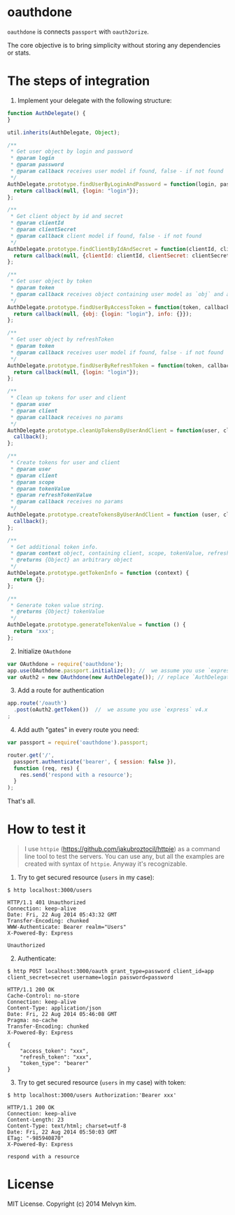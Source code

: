 oauthdone
===========

`oauthdone` is connects `passport` with `oauth2orize`.

The core objective is to bring simplicity without storing any dependencies or stats.

The steps of integration
===

1. Implement your delegate with the following structure:
```js
function AuthDelegate() {
}

util.inherits(AuthDelegate, Object);

/**
 * Get user object by login and password
 * @param login
 * @param password
 * @param callback receives user model if found, false - if not found
 */
AuthDelegate.prototype.findUserByLoginAndPassword = function(login, password, callback) {
  return callback(null, {login: "login"});
};

/**
 * Get client object by id and secret
 * @param clientId
 * @param clientSecret
 * @param callback client model if found, false - if not found
 */
AuthDelegate.prototype.findClientByIdAndSecret = function(clientId, clientSecret, callback) {
  return callback(null, {clientId: clientId, clientSecret: clientSecret});
};

/**
 * Get user object by token
 * @param token
 * @param callback receives object containing user model as `obj` and additional `info` object if found, false - if not found
 */
AuthDelegate.prototype.findUserByAccessToken = function(token, callback) {
  return callback(null, {obj: {login: "login"}, info: {}});
};

/**
 * Get user object by refreshToken
 * @param token
 * @param callback receives user model if found, false - if not found
 */
AuthDelegate.prototype.findUserByRefreshToken = function(token, callback) {
  return callback(null, {login: "login"});
};

/**
 * Clean up tokens for user and client
 * @param user
 * @param client
 * @param callback receives no params
 */
AuthDelegate.prototype.cleanUpTokensByUserAndClient = function(user, client, callback) {
  callback();
};

/**
 * Create tokens for user and client
 * @param user
 * @param client
 * @param scope
 * @param tokenValue
 * @param refreshTokenValue
 * @param callback receives no params
 */
AuthDelegate.prototype.createTokensByUserAndClient = function (user, client, scope, tokenValue, refreshTokenValue, callback) {
  callback();
};

/**
 * Get additional token info.
 * @param context object, containing client, scope, tokenValue, refreshTokenValue, user
 * @returns {Object} an arbitrary object
 */
AuthDelegate.prototype.getTokenInfo = function (context) {
  return {};
};

/**
 * Generate token value string.
 * @returns {Object} tokenValue
 */
AuthDelegate.prototype.generateTokenValue = function () {
  return 'xxx';
};

```
2. Initialize `OAuthdone`

```js
var OAuthdone = require('oauthdone');
app.use(OAuthdone.passport.initialize()); //  we assume you use `express`
var oAuth2 = new OAuthdone(new AuthDelegate()); // replace `AuthDelegate` with your delegate
```

3. Add a route for authentication

```js
app.route('/oauth')
  .post(oAuth2.getToken())  //  we assume you use `express` v4.x
;
```

4. Add auth "gates" in every route you need:

```js
var passport = require('oauthdone').passport;

router.get('/',
  passport.authenticate('bearer', { session: false }),
  function (req, res) {
    res.send('respond with a resource');
  }
);
```

That's all.

How to test it
===

> I use `httpie` (https://github.com/jakubroztocil/httpie) as a command line tool to test the servers. You can use any, but all the examples are created with syntax of `httpie`. Anyway it's recognizable.

1. Try to get secured resource (`users` in my case):

```
$ http localhost:3000/users

HTTP/1.1 401 Unauthorized
Connection: keep-alive
Date: Fri, 22 Aug 2014 05:43:32 GMT
Transfer-Encoding: chunked
WWW-Authenticate: Bearer realm="Users"
X-Powered-By: Express

Unauthorized
```

2. Authenticate:

```
$ http POST localhost:3000/oauth grant_type=password client_id=app client_secret=secret username=login password=password

HTTP/1.1 200 OK
Cache-Control: no-store
Connection: keep-alive
Content-Type: application/json
Date: Fri, 22 Aug 2014 05:46:08 GMT
Pragma: no-cache
Transfer-Encoding: chunked
X-Powered-By: Express

{
    "access_token": "xxx", 
    "refresh_token": "xxx", 
    "token_type": "bearer"
}
```

3. Try to get secured resource (`users` in my case) with token:

```
$ http localhost:3000/users Authorization:'Bearer xxx'

HTTP/1.1 200 OK
Connection: keep-alive
Content-Length: 23
Content-Type: text/html; charset=utf-8
Date: Fri, 22 Aug 2014 05:50:03 GMT
ETag: "-985940870"
X-Powered-By: Express

respond with a resource
```

License
==

MIT License. Copyright (c) 2014 Melvyn kim.
